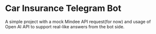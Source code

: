 #  Car Insurance Telegram Bot
A simple project with a mock Mindee API request(for now) and usage of Open AI API to support real-like answers from the bot side.
